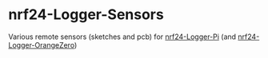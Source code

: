 # nrf24-Logger-Sensors

Various remote sensors (sketches and pcb) for [nrf24-Logger-Pi](https://github.com/GuillermoElectrico/nrf24-Logger-Pi) (and [nrf24-Logger-OrangeZero](https://github.com/GuillermoElectrico/nrf24-Logger-OrangeZero))
